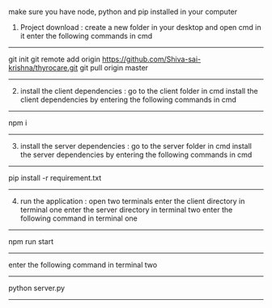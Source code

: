 make sure you have node, python and pip installed in your computer

1) Project download :
create a new folder in your desktop and open cmd in it
enter the following commands in cmd
***
git init
git remote add origin https://github.com/Shiva-sai-krishna/thyrocare.git
git pull origin master
***

2) install the client dependencies :
go to the client folder in cmd 
install the client dependencies by entering the following commands in cmd
***
npm i
***

3) install the server dependencies : 
go to the server folder in cmd
install the server dependencies by entering the following commands in cmd 
***
pip install -r requirement.txt
***

4) run the application :
open two terminals 
enter the client directory in terminal one
enter the server directory in terminal two
enter the following command in terminal one 
***
npm run start
***
enter the following command in terminal two
***
python server.py
***
